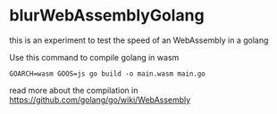 # blurWebAssemblyGolang
this is an experiment to test the speed of an WebAssembly in a golang

Use this command to compile golang in wasm
```
GOARCH=wasm GOOS=js go build -o main.wasm main.go
```

read more about the compilation in https://github.com/golang/go/wiki/WebAssembly 

